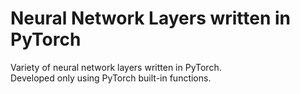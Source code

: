 # Neural Network Layers written in PyTorch

Variety of neural network layers written in PyTorch.  
Developed only using PyTorch built-in functions.


